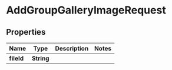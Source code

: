 

# AddGroupGalleryImageRequest


## Properties

| Name | Type | Description | Notes |
|------------ | ------------- | ------------- | -------------|
|**fileId** | **String** |  |  |



